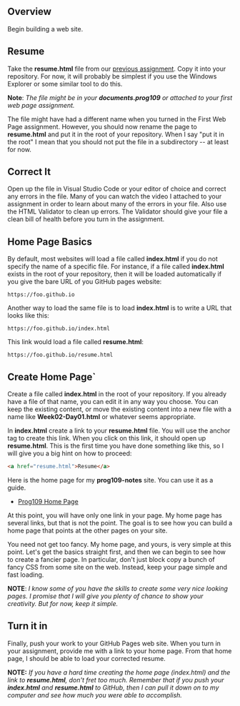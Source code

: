 ## Overview

Begin building a web site.

## Resume

Take the **resume.html** file from our [previous assignment][pr-resume]. Copy it into your repository. For now, it will probably be simplest if you use the Windows Explorer or some similar tool to do this.

**Note**: _The file might be in your **documents.prog109** or attached to your first web page assignment._

The file might have had a different name when you turned in the First Web Page assignment. However, you should now rename the page to **resume.html** and put it in the root of your repository. When I say "put it in the root" I mean that you should not put the file in a subdirectory -- at least for now.

## Correct It

Open up the file in Visual Studio Code or your editor of choice and correct any errors in the file. Many of you can watch the video I attached to your assignment in order to learn about many of the errors in your file. Also use the HTML Validator to clean up errors. The Validator should give your file a clean bill of health before you turn in the assignment.

## Home Page Basics

By default, most websites will load a file called **index.html** if you do not specify the name of a specific file. For instance, if a file called **index.html** exists in the root of your repository, then it will be loaded automatically if you give the bare URL of you GitHub pages website:

```
https://foo.github.io
```

Another way to load the same file is to load **index.html** is to write a URL that looks like this:

```
https://foo.github.io/index.html
```

This link would load a file called **resume.html**:

```
https://foo.github.io/resume.html
```

## Create Home Page`

Create a file called **index.html** in the root of your repository. If you already have a file of that name, you can edit it in any way you choose. You can keep the existing content, or move the existing content into a new file with a name like **Week02-Day01.html** or whatever seems appropriate.

In **index.html** create a link to your **resume.html** file. You will use the anchor tag to create this link. When you click on this link, it should open up **resume.html**. This is the first time you have done something like this, so I will give you a big hint on how to proceed:

```HTML
<a href="resume.html">Resume</a>
```

Here is the home page for my **prog109-notes** site. You can use it as a guide.

- [Prog109 Home Page](https://www.elvenware.com/teach/prog109/)

At this point, you will have only one link in your page. My home page has several links, but that is not the point. The goal is to see how you can build a home page that points at the other pages on your site.

You need not get too fancy. My home page, and yours, is very simple at this point. Let's get the basics straight first, and then we can begin to see how to create a fancier page. In particular, don't just block copy a bunch of fancy CSS from some site on the web. Instead, keep your page simple and fast loading.

**NOTE**: _I know some of you have the skills to create some very nice looking pages. I promise that I will give you plenty of chance to show your creativity. But for now, keep it simple._

## Turn it in

Finally, push your work to your GitHub Pages web site. When you turn in your assignment, provide me with a link to your home page. From that home page, I should be able to load your corrected resume.

**NOTE:** _If you have a hard time creating the home page (index.html) and the link to **resume.html**, don't fret too much. Remember that if you push your **index.html** and **resume.html** to GitHub, then I can pull it down on to my computer and see how much you were able to accomplish._

[pr-resume]: https://www.elvenware.com/teach/prog109/resume.html
